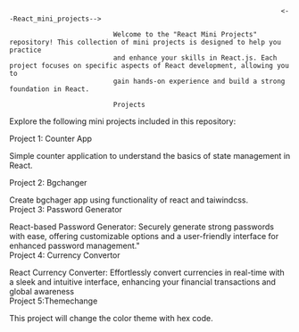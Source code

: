                                                                         <--React_mini_projects-->
                                                                        
                              Welcome to the "React Mini Projects" repository! This collection of mini projects is designed to help you practice
                              and enhance your skills in React.js. Each project focuses on specific aspects of React development, allowing you to
                              gain hands-on experience and build a strong foundation in React.

                              Projects
                              
Explore the following mini projects included in this repository:

Project 1: Counter App

Simple counter application to understand the basics of state management in React.
</br>

Project 2: Bgchanger

Create bgchager app using functionality of react and taiwindcss.
<br>
Project 3: Password Generator

React-based Password Generator: Securely generate strong passwords with ease, offering customizable options
and a user-friendly interface for enhanced password management."
<br>
Project 4: Currency Convertor

React Currency Converter: Effortlessly convert currencies in real-time with a sleek and intuitive interface, 
enhancing your financial transactions and global awareness
<br>
Project 5:Themechange

This project will change the color theme with hex code.
